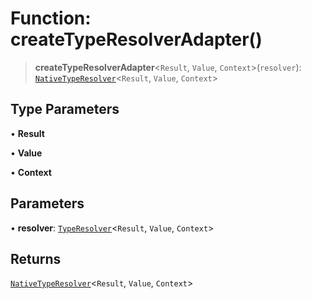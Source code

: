 # Function: createTypeResolverAdapter()

> **createTypeResolverAdapter**\<`Result`, `Value`, `Context`\>(`resolver`): [`NativeTypeResolver`](../type-aliases/NativeTypeResolver.md)\<`Result`, `Value`, `Context`\>

## Type Parameters

• **Result**

• **Value**

• **Context**

## Parameters

• **resolver**: [`TypeResolver`](../../index/type-aliases/TypeResolver.md)\<`Result`, `Value`, `Context`\>

## Returns

[`NativeTypeResolver`](../type-aliases/NativeTypeResolver.md)\<`Result`, `Value`, `Context`\>
